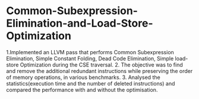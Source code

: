 # Common-Subexpression-Elimination-and-Load-Store-Optimization
1.Implemented an LLVM pass that performs Common Subexpression Elimination, Simple Constant Folding, Dead Code Elimination, Simple load-store Optimization during the CSE traversal.
2. The objective was to find and remove the additional redundant instructions while preserving the order of memory operations, in various benchmarks.
3. Analysed the statistics(execution time and the number of deleted instructions) and compared the performance with and without the optimisation.
